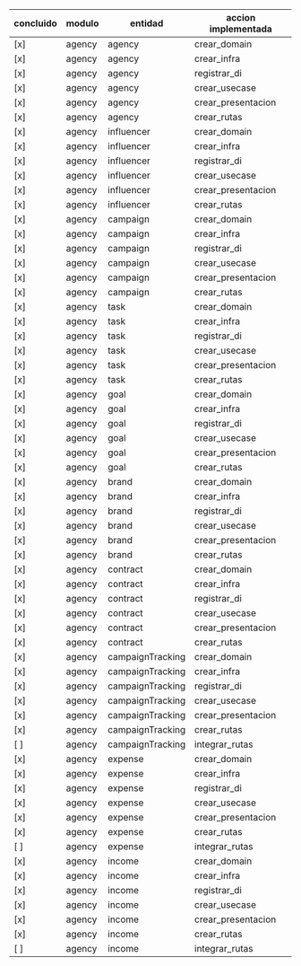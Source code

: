 | concluido | modulo | entidad          | accion implementada |
| --------- | ------ | ---------------- | ------------------- |
| [x]       | agency | agency           | crear_domain        |
| [x]       | agency | agency           | crear_infra         |
| [x]       | agency | agency           | registrar_di        |
| [x]       | agency | agency           | crear_usecase       |
| [x]       | agency | agency           | crear_presentacion  |
| [x]       | agency | agency           | crear_rutas         |
| [x]       | agency | influencer       | crear_domain        |
| [x]       | agency | influencer       | crear_infra         |
| [x]       | agency | influencer       | registrar_di        |
| [x]       | agency | influencer       | crear_usecase       |
| [x]       | agency | influencer       | crear_presentacion  |
| [x]       | agency | influencer       | crear_rutas         |
| [x]       | agency | campaign         | crear_domain        |
| [x]       | agency | campaign         | crear_infra         |
| [x]       | agency | campaign         | registrar_di        |
| [x]       | agency | campaign         | crear_usecase       |
| [x]       | agency | campaign         | crear_presentacion  |
| [x]       | agency | campaign         | crear_rutas         |
| [x]       | agency | task             | crear_domain        |
| [x]       | agency | task             | crear_infra         |
| [x]       | agency | task             | registrar_di        |
| [x]       | agency | task             | crear_usecase       |
| [x]       | agency | task             | crear_presentacion  |
| [x]       | agency | task             | crear_rutas         |
| [x]       | agency | goal             | crear_domain        |
| [x]       | agency | goal             | crear_infra         |
| [x]       | agency | goal             | registrar_di        |
| [x]       | agency | goal             | crear_usecase       |
| [x]       | agency | goal             | crear_presentacion  |
| [x]       | agency | goal             | crear_rutas         |
| [x]       | agency | brand            | crear_domain        |
| [x]       | agency | brand            | crear_infra         |
| [x]       | agency | brand            | registrar_di        |
| [x]       | agency | brand            | crear_usecase       |
| [x]       | agency | brand            | crear_presentacion  |
| [x]       | agency | brand            | crear_rutas         |
| [x]       | agency | contract         | crear_domain        |
| [x]       | agency | contract         | crear_infra         |
| [x]       | agency | contract         | registrar_di        |
| [x]       | agency | contract         | crear_usecase       |
| [x]       | agency | contract         | crear_presentacion  |
| [x]       | agency | contract         | crear_rutas         |
| [x]       | agency | campaignTracking | crear_domain        |
| [x]       | agency | campaignTracking | crear_infra         |
| [x]       | agency | campaignTracking | registrar_di        |
| [x]       | agency | campaignTracking | crear_usecase       |
| [x]       | agency | campaignTracking | crear_presentacion  |
| [x]       | agency | campaignTracking | crear_rutas         |
| [ ]       | agency | campaignTracking | integrar_rutas      |
| [x]       | agency | expense          | crear_domain        |
| [x]       | agency | expense          | crear_infra         |
| [x]       | agency | expense          | registrar_di        |
| [x]       | agency | expense          | crear_usecase       |
| [x]       | agency | expense          | crear_presentacion  |
| [x]       | agency | expense          | crear_rutas         |
| [ ]       | agency | expense          | integrar_rutas      |
| [x]       | agency | income           | crear_domain        |
| [x]       | agency | income           | crear_infra         |
| [x]       | agency | income           | registrar_di        |
| [x]       | agency | income           | crear_usecase       |
| [x]       | agency | income           | crear_presentacion  |
| [x]       | agency | income           | crear_rutas         |
| [ ]       | agency | income           | integrar_rutas      |
